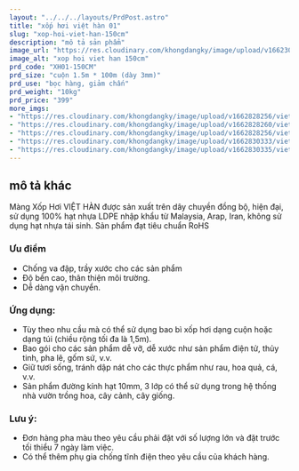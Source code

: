 ```yaml
---
layout: "../../../layouts/PrdPost.astro"
title: "xốp hơi việt hàn 01"
slug: "xop-hoi-viet-han-150cm"
description: "mô tả sản phẩm"
image_url: "https://res.cloudinary.com/khongdangky/image/upload/v1662301175/viethan/xh1_juhfcc.jpg"
image_alt: "xop hoi viet han 150cm"
prd_code: "XH01-150CM"
prd_size: "cuộn 1.5m * 100m (dày 3mm)"
prd_use: "bọc hàng, giảm chấn"
prd_weight: "10kg"
prd_price: "399"
more_imgs:
- "https://res.cloudinary.com/khongdangky/image/upload/v1662828256/viethan/sp/xh/gKcbIt6Q_xzknvw.jpg"
- "https://res.cloudinary.com/khongdangky/image/upload/v1662828260/viethan/sp/xh/fYHqiivQ_h29ycj.jpg"
- "https://res.cloudinary.com/khongdangky/image/upload/v1662828256/viethan/sp/xh/9r99lFxg_uoyqcy.jpg"
- "https://res.cloudinary.com/khongdangky/image/upload/v1662830333/viethan/sp/xh/49fb357c61f1a4affde0_gf3wiy.jpg"
- "https://res.cloudinary.com/khongdangky/image/upload/v1662830335/viethan/sp/xh/218cabd8ff553a0b6344_blnwa4.jpg"
---
```


## mô tả khác

Màng Xốp Hơi VIỆT HÀN được sản xuất trên dây chuyền đồng bộ, hiện đại, sử dụng 100% hạt nhựa LDPE nhập khẩu từ Malaysia, Arap, Iran, không sử dụng hạt nhựa tái sinh. Sản phẩm đạt tiêu chuẩn RoHS

### Ưu điểm 
- Chống va đập, trầy xước cho các sản phẩm 
- Độ bền cao, thân thiện môi trường. 
- Dễ dàng vận chuyển. 

### Ứng dụng: 

- Tùy theo nhu cầu mà có thể sử dụng bao bì xốp hơi dạng cuộn hoặc dạng túi (chiều rộng tối đa là 1,5m). 
- Bao gói cho các sản phẩm dễ vỡ, dễ xước như sản phẩm điện tử, thủy tinh, pha lê, gốm sứ, v.v. 
- Giữ tươi sống, tránh dập nát cho các thực phẩm như rau, hoa quả, cá, v.v. 
- Sản phẩm đường kính hạt 10mm, 3 lớp có thể sử dụng trong hệ thống nhà vườn trồng hoa, cây cảnh, cây giống. 

### Lưu ý: 

- Đơn hàng pha màu theo yêu cầu phải đặt với số lượng lớn và đặt trước tối thiểu 7 ngày làm việc. 
- Có thể thêm phụ gia chống tĩnh điện theo yêu cầu của khách hàng.